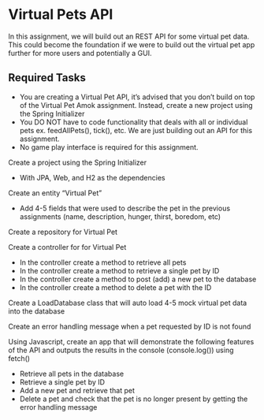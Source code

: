 # Virtual Pets API

In this assignment, we will build out an REST API for some virtual pet data.
This could become the foundation if we were to build out the virtual pet app
further for more users and potentially a GUI.


## Required Tasks
- You are creating a Virtual Pet API, it’s advised that you don’t build on top of the
Virtual Pet Amok assignment. Instead, create a new project using the Spring
Initializer
- You DO NOT have to code functionality that deals with all or individual pets ex.
feedAllPets(), tick(), etc. We are just building out an API for this assignment.
- No game play interface is required for this assignment.

Create a project using the Spring Initializer
- With JPA, Web, and H2 as the dependencies

Create an entity “Virtual Pet”
- Add 4-5 fields that were used to describe the pet in the previous
assignments (name, description, hunger, thirst, boredom, etc)

Create a repository for Virtual Pet

Create a controller for for Virtual Pet
- In the controller create a method to retrieve all pets
- In the controller create a method to retrieve a single pet by ID
- In the controller create a method to post (add) a new pet to the database
- In the controller create a method to delete a pet with the ID

Create a LoadDatabase class that will auto load 4-5 mock virtual pet data into the
database

Create an error handling message when a pet requested by ID is not found

Using Javascript, create an app that will demonstrate the following features of the
API and outputs the results in the console (console.log()) using fetch()
- Retrieve all pets in the database
- Retrieve a single pet by ID
- Add a new pet and retrieve that pet
- Delete a pet and check that the pet is no longer present by getting the
error handling message